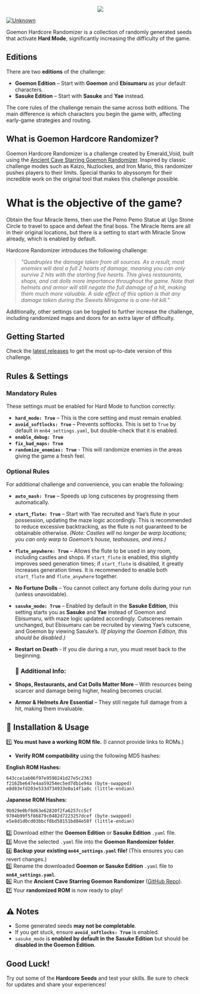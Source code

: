 
<p align="center"><img src="https://i.imgur.com/sylzjp8.png"></p>

[![Unknown](https://img.shields.io/badge/Untested_Seed-565656?logo=awesomelists&logoColor=ffffff)](https://)

Goemon Hardcore Randomizer is a collection of randomly generated seeds that activate **Hard Mode**, significantly increasing the difficulty of the game.  

## Editions  

There are two **editions** of the challenge:  

- **Goemon Edition** – Start with **Goemon** and **Ebisumaru** as your default characters.  
- **Sasuke Edition** – Start with **Sasuke** and **Yae** instead.  

The core rules of the challenge remain the same across both editions. The main difference is which characters you begin the game with, affecting early-game strategies and routing.  

## What is Goemon Hardcore Randomizer?

Goemon Hardcore Randomizer is a challenge created by Emerald_Void, built using the [Ancient Cave Starring Goemon Randomizer](https://github.com/abyssonym/mn64rando). Inspired by classic challenge modes such as Kaizo, Nuzlockes, and Iron Mario, this randomizer pushes players to their limits. Special thanks to abyssonym for their incredible work on the original tool that makes this challenge possible.

# What is the objective of the game?
Obtain the four Miracle Items, then use the Pemo Pemo Statue at Ugo Stone Circle to travel to space and defeat the final boss. The Miracle Items are all in their original locations, but there is a setting to start with Miracle Snow already, which is enabled by default.


Hardcore Randomizer introduces the following challenge:  

> *"Quadruples the damage taken from all sources. As a result, most enemies will deal a full 2 hearts of damage, meaning you can only survive 2 hits with the starting five hearts. This gives restaurants, shops, and cat dolls more importance throughout the game. Note that helmets and armor will still negate the full damage of a hit, making them much more valuable. A side effect of this option is that any damage taken during the Sweets Minigame is a one-hit kill."*  

Additionally, other settings can be toggled to further increase the challenge, including randomized maps and doors for an extra layer of difficulty.  

## Getting Started  
Check the [latest releases](https://github.com/YOUR-REPO/releases) to get the most up-to-date version of this challenge.  

## Rules & Settings  

### **Mandatory Rules**  
These settings must be enabled for Hard Mode to function correctly:  

- **`hard_mode: True`** – This is the core setting and must remain enabled.  
- **`avoid_softlocks: True`** – Prevents softlocks. This is set to `True` by default in `mn64_settings.yaml`, but double-check that it is enabled.  
- **`enable_debug: True`**  
- **`fix_bad_maps: True`**
- **`randomize_enemies: True`** - This will randomize enemies in the areas giving the game a fresh feel.

### **Optional Rules**  
For additional challenge and convenience, you can enable the following:  

- **`auto_mash: True`** – Speeds up long cutscenes by progressing them automatically.  
- **`start_flute: True`** – Start with Yae recruited and Yae’s flute in your possession, updating the maze logic accordingly. This is recommended to reduce excessive backtracking, as the flute is not guaranteed to be obtainable otherwise. *(Note: Castles will no longer be warp locations; you can only warp to Goemon’s house, teahouses, and inns.)*  
- **`flute_anywhere: True`** – Allows the flute to be used in any room, including castles and shops. If `start_flute` is enabled, this slightly improves seed generation times; if `start_flute` is disabled, it greatly increases generation times. It is recommended to enable both `start_flute` and `flute_anywhere` together.  
- **No Fortune Dolls** – You cannot collect any fortune dolls during your run (unless unavoidable).  
- **`sasuke_mode: True`** – Enabled by default in the **Sasuke Edition**, this setting starts you as **Sasuke** and **Yae** instead of Goemon and Ebisumaru, with maze logic updated accordingly. Cutscenes remain unchanged, but Ebisumaru can be recruited by viewing Yae’s cutscene, and Goemon by viewing Sasuke’s. *(If playing the Goemon Edition, this should be disabled.)*
- **Restart on Death** - If you die during a run, you must reset back to the beginning.

  ### 🧩 Additional Info:
- **Shops, Restaurants, and Cat Dolls Matter More** – With resources being scarcer and damage being higher, healing becomes crucial.  
- **Armor & Helmets Are Essential** – They still negate full damage from a hit, making them invaluable.


## 🔧 Installation & Usage  

1️⃣ **You must have a working ROM file.** (I cannot provide links to ROMs.)  
   - **Verify ROM compatibility** using the following MD5 hashes:  

   **English ROM Hashes:**  
   ```
   643cce1ab06f97e9590241d27e5c2363  
   f2162be647e4aa59254ec5ed7db1e94a (byte-swapped)  
   e8d83efd203e533d734933e0a14f1a8c (little-endian)  
   ```  
   
   **Japanese ROM Hashes:**  
   ```
   9b929e0bf8d63e62820f2fa6257cc5cf  
   9704b99f5f86879c0482d7223257dcef (byte-swapped)  
   e5e8d1d0cd03bbcf8bd58151bd84e58f (little-endian)  
   ```  

2️⃣ Download either the **Goemon Edition** or **Sasuke Edition** `.yaml` file.  
3️⃣ Move the selected `.yaml` file into the **Goemon Randomizer folder**.  
4️⃣ **Backup your existing `mn64_settings.yaml` file!** (This ensures you can revert changes.)  
5️⃣ Rename the downloaded **Goemon or Sasuke Edition** `.yaml` file to **`mn64_settings.yaml`**.  
6️⃣ Run the **Ancient Cave Starring Goemon Randomizer** ([GitHub Repo](https://github.com/abyssonym/mn64rando)).  
7️⃣ Your **randomized ROM** is now ready to play!  

## ⚠️ Notes  

- Some generated seeds **may not be completable**.  
- If you get stuck, ensure **`avoid_softlocks: True`** is enabled.  
- `sasuke_mode` is **enabled by default in the Sasuke Edition** but should be **disabled in the Goemon Edition**.  

## Good Luck!  
Try out some of the **Hardcore Seeds** and test your skills. Be sure to check for updates and share your experiences!  
